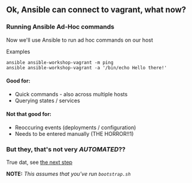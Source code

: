 ## Ok, Ansible can connect to vagrant, what now?

### Running Ansible Ad-Hoc commands

Now we'll use Ansible to run ad hoc commands on our host

Examples

```
ansible ansible-workshop-vagrant -m ping
ansible ansible-workshop-vagrant -a '/bin/echo Hello there!'
```

#### Good for:

- Quick commands - also across multiple hosts
- Querying states / services

#### Not that good for:

- Reoccuring events (deployments / configuration)
- Needs to be entered manually (THE HORROR!!1)

### But they, that's not very *AUTOMATED*??

True dat, see [the next step](./1_Why-Hello-There-Playbooks.md)


**NOTE:** *This assumes that you've run `bootstrap.sh`*
